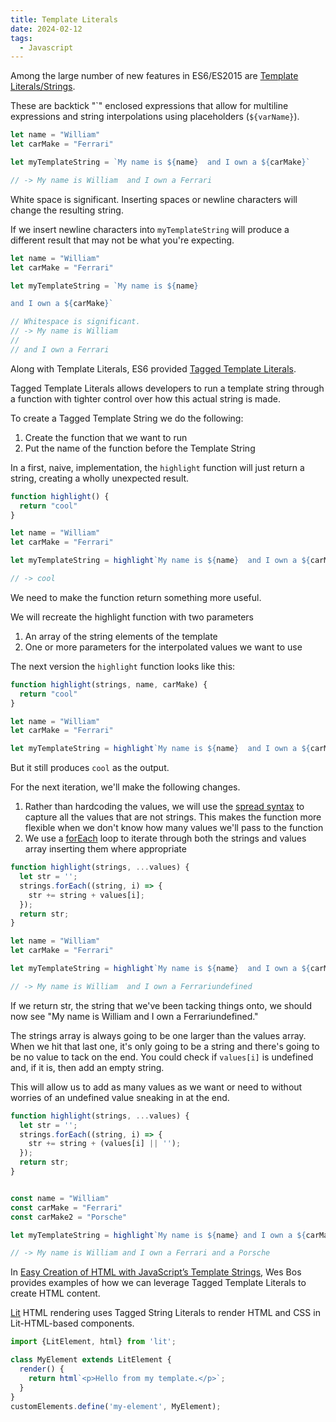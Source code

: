 ```yaml
---
title: Template Literals
date: 2024-02-12
tags:
  - Javascript
---
```


Among the large number of new features in ES6/ES2015 are [Template Literals/Strings](https://developer.mozilla.org/en-US/docs/Web/JavaScript/Reference/Template_literals).

These are backtick "\`" enclosed expressions that allow for multiline expressions and string interpolations using placeholders (`${varName}`).

```js
let name = "William"
let carMake = "Ferrari"

let myTemplateString = `My name is ${name}  and I own a ${carMake}`

// -> My name is William  and I own a Ferrari
```

White space is significant. Inserting spaces or newline characters will change the resulting string.

If we insert newline characters into `myTemplateString` will produce a different result that may not be what you're expecting.

```js
let name = "William"
let carMake = "Ferrari"

let myTemplateString = `My name is ${name}

and I own a ${carMake}`

// Whitespace is significant.
// -> My name is William
//
// and I own a Ferrari
```

Along with Template Literals, ES6 provided [Tagged Template Literals](https://wesbos.com/tagged-template-literals).

Tagged Template Literals allows developers to run a template string through a function with tighter control over how this actual string is made.

To create a Tagged Template String we do the following:

1. Create the function that we want to run
2. Put the name of the function before the Template String

In a first, naive, implementation, the `highlight` function will just return a string, creating a wholly unexpected result.

```js
function highlight() {
  return "cool"
}

let name = "William"
let carMake = "Ferrari"

let myTemplateString = highlight`My name is ${name}  and I own a ${carMake}`

// -> cool
```

We need to make the function return something more useful.

We will recreate the highlight function with two parameters

1. An array of the string elements of the template
2. One or more parameters for the interpolated values we want to use

The next version the `highlight` function looks like this:

```js
function highlight(strings, name, carMake) {
  return "cool"
}

let name = "William"
let carMake = "Ferrari"

let myTemplateString = highlight`My name is ${name}  and I own a ${carMake}`
```

But it still produces `cool` as the output.

For the next iteration, we'll make the following changes.

1. Rather than hardcoding the values, we will use the [spread syntax](https://developer.mozilla.org/en-US/docs/Web/JavaScript/Reference/Operators/Spread_syntax) to capture all the values that are not strings. This makes the function more flexible when we don't know how many values we'll pass to the function
2. We use a [forEach](https://developer.mozilla.org/en-US/docs/Web/JavaScript/Reference/Global_Objects/Array/forEach) loop to iterate through both the strings and values array inserting them where appropriate

```js
function highlight(strings, ...values) {
  let str = '';
  strings.forEach((string, i) => {
    str += string + values[i];
  });
  return str;
}

let name = "William"
let carMake = "Ferrari"

let myTemplateString = highlight`My name is ${name}  and I own a ${carMake}`

// -> My name is William  and I own a Ferrariundefined
```

If we return str, the string that we've been tacking things onto, we should now see "My name is William and I own a Ferrariundefined."

The strings array is always going to be one larger than the values array. When we hit that last one, it's only going to be a string and there's going to be no value to tack on the end. You could check if `values[i]` is undefined and, if it is, then add an empty string.

This will allow us to add as many values as we want or need to without worries of an undefined value sneaking in at the end.

```js
function highlight(strings, ...values) {
  let str = '';
  strings.forEach((string, i) => {
    str += string + (values[i] || '');
  });
  return str;
}


const name = "William"
const carMake = "Ferrari"
const carMake2 = "Porsche"

let myTemplateString = highlight`My name is ${name} and I own a ${carMake} and a ${carMake2}`

// -> My name is William and I own a Ferrari and a Porsche
```

In [Easy Creation of HTML with JavaScript’s Template Strings](https://wesbos.com/template-strings-html), Wes Bos provides examples of how we can leverage Tagged Template Literals to create HTML content.

[Lit](https://lit.dev/) HTML rendering uses Tagged String Literals to render HTML and CSS in Lit-HTML-based components.

```js
import {LitElement, html} from 'lit';

class MyElement extends LitElement {
  render() {
    return html`<p>Hello from my template.</p>`;
  }
}
customElements.define('my-element', MyElement);
```
